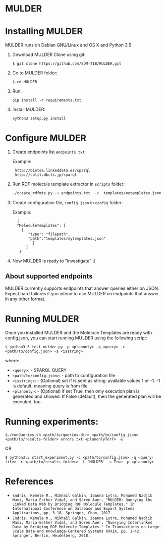 # MULDER


Installing MULDER
=================

MULDER runs on Debian GNU/Linux and OS X and Python 3.5

1. Download MULDER
    Clone using git:

    `$ git clone https://github.com/SDM-TIB/MULDER.git`

2. Go to MULDER folder:

    `$ cd MULDER`

3. Run:

    `pip install -r requirements.txt`

4. Install MULDER:

    `python3 setup.py install`

Configure MULDER
================

1. Create endpoints list `endpoints.txt`

    Example:

    ```
     http://biotea.linkeddata.es/sparql
     http://colil.dbcls.jp/sparql
    ```

2. Run RDF molecule template extractor in `scripts` folder:

   
    ```bash
    ./create_rdfmts.py -s endpoints.txt  -o  templates/mytemplates.json>
    ```

3. Create configuration file, `config.json` in `config` folder:

    Example:

    ```
      {
      "MoleculeTemplates": [
        {
           "type": "filepath",
           "path":"templates/mytemplates.json"
             }
          ]
       }
    ```

4. Now MULDER is ready to "investigate" :)


About supported endpoints
------------------------

MULDER currently supports endpoints that answer queries either on JSON.
Expect hard failures if you intend to use MULDER on endpoints that answer in any other format.


Running MULDER
===============

Once you installed MULDER and the Molecule Templates are ready with config.json,
you can start running MULDER using the following script:

    $ python3.5 test_mulder.py -p <planonly> -q <query> -c <path/to/config.json> -s <isstring>
    
 where:

 - `<query>`:               - SPARQL QUERY
 - `<path/to/config.json>`: - path to configuration file
 - `<isstring>`:            - (Optional) set if <query> is sent as string: available values 1 or -1. -1 is default, meaning query is from file
 - `<planonly>`:            - (Optional) if set True, then only execution plan is generated and showed. If False (default), then the generated plan will be executed, too.

 Running experiments:
 ===================

 `$./runQueries.sh <path/to/queries-dir> <path/to/config.json> <path/to/results-folder> errors.txt <planonlyTorF>  &`

 OR

 `$ python3.5 start_experiment.py -c <path/to/config.json> -q <query-file> -r <path/to/results-folder> -t 'MULDER' -s True -p <planonly> `
 
 References
 =========
 
 - `Endris, Kemele M., Mikhail Galkin, Ioanna Lytra, Mohamed Nadjib Mami, Maria-Esther Vidal, and Sören Auer. "MULDER: Querying the Linked Data Web by Bridging RDF Molecule Templates." In International Conference on Database and Expert Systems Applications, pp. 3-18. Springer, Cham, 2017.`
 - `Endris, Kemele M., Mikhail Galkin, Ioanna Lytra, Mohamed Nadjib Mami, Maria-Esther Vidal, and Sören Auer. "Querying Interlinked Data by Bridging RDF Molecule Templates." In Transactions on Large-Scale Data-and Knowledge-Centered Systems XXXIX, pp. 1-42. Springer, Berlin, Heidelberg, 2018.`